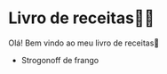 # Livro de receitas:man_cook: #

Olá! Bem vindo ao meu livro de receitas:cake:

- Strogonoff de frango

